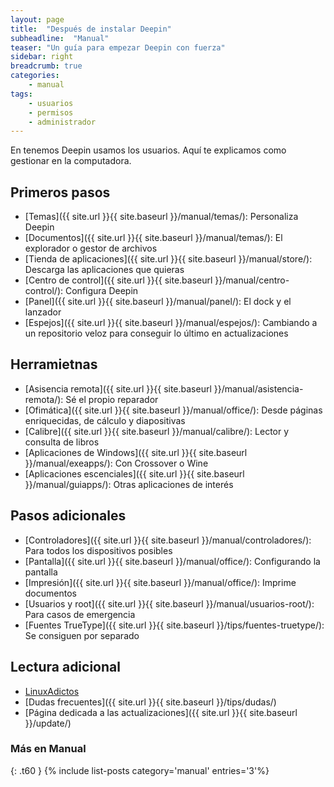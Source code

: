 ```yaml
---
layout: page
title:  "Después de instalar Deepin"
subheadline:  "Manual"
teaser: "Un guía para empezar Deepin con fuerza"
sidebar: right
breadcrumb: true
categories:
    - manual
tags:
    - usuarios
    - permisos
    - administrador
---
```


En tenemos Deepin usamos los usuarios. Aquí te explicamos como gestionar en la computadora.

## Primeros pasos
* [Temas]({{ site.url }}{{ site.baseurl }}/manual/temas/): Personaliza Deepin
* [Documentos]({{ site.url }}{{ site.baseurl }}/manual/temas/): El explorador o gestor de archivos
* [Tienda de aplicaciones]({{ site.url }}{{ site.baseurl }}/manual/store/): Descarga las aplicaciones que quieras
* [Centro de control]({{ site.url }}{{ site.baseurl }}/manual/centro-control/): Configura Deepin
* [Panel]({{ site.url }}{{ site.baseurl }}/manual/panel/): El dock y el lanzador
* [Espejos]({{ site.url }}{{ site.baseurl }}/manual/espejos/): Cambiando a un repositorio veloz para conseguir lo último en actualizaciones

## Herramietnas
* [Asisencia remota]({{ site.url }}{{ site.baseurl }}/manual/asistencia-remota/): Sé el propio reparador
* [Ofimática]({{ site.url }}{{ site.baseurl }}/manual/office/): Desde páginas enriquecidas, de cálculo y diapositivas
* [Calibre]({{ site.url }}{{ site.baseurl }}/manual/calibre/): Lector y consulta de libros
* [Aplicaciones de Windows]({{ site.url }}{{ site.baseurl }}/manual/exeapps/): Con Crossover o Wine
* [Aplicaciones escenciales]({{ site.url }}{{ site.baseurl }}/manual/guiapps/): Otras aplicaciones de interés

## Pasos adicionales
* [Controladores]({{ site.url }}{{ site.baseurl }}/manual/controladores/): Para todos los dispositivos posibles
* [Pantalla]({{ site.url }}{{ site.baseurl }}/manual/office/): Configurando la pantalla
* [Impresión]({{ site.url }}{{ site.baseurl }}/manual/office/): Imprime documentos
* [Usuarios y root]({{ site.url }}{{ site.baseurl }}/manual/usuarios-root/): Para casos de emergencia
* [Fuentes TrueType]({{ site.url }}{{ site.baseurl }}/tips/fuentes-truetype/): Se consiguen por separado

## Lectura adicional
* [LinuxAdictos](https://www.linuxadictos.com/4-cosas-despues-instalar-debian.html)
* [Dudas frecuentes]({{ site.url }}{{ site.baseurl }}/tips/dudas/)
* [Página dedicada a las actualizaciones]({{ site.url }}{{ site.baseurl }}/update/)

### Más en Manual
{: .t60 }
{% include list-posts category='manual' entries='3'%}
